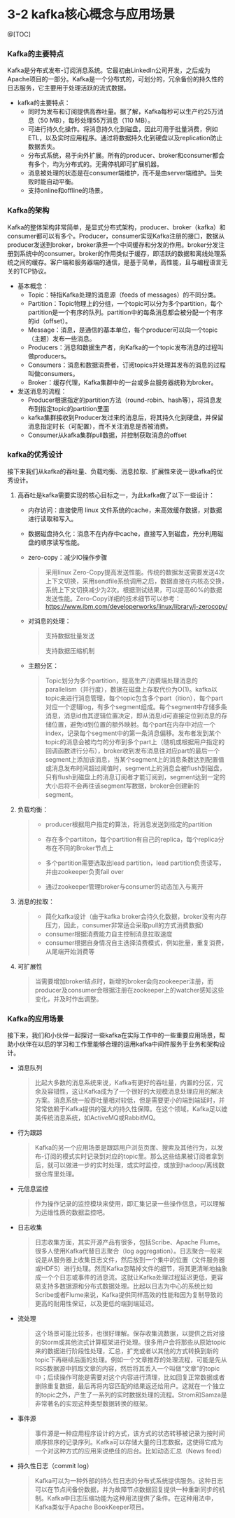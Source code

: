 # 3-2 kafka核心概念与应用场景

@[TOC]

### Kafka的主要特点

Kafka是分布式发布-订阅消息系统。它最初由LinkedIn公司开发，之后成为Apache项目的一部分。Kafka是一个分布式的，可划分的，冗余备份的持久性的日志服务，它主要用于处理活跃的流式数据。

- kafka的主要特点：
  - 同时为发布和订阅提供高吞吐量。据了解，Kafka每秒可以生产约25万消息（50 MB），每秒处理55万消息（110 MB）。
  - 可进行持久化操作。将消息持久化到磁盘，因此可用于批量消费，例如ETL，以及实时应用程序。通过将数据持久化到硬盘以及replication防止数据丢失。
  - 分布式系统，易于向外扩展。所有的producer、broker和consumer都会有多个，均为分布式的。无需停机即可扩展机器。
  - 消息被处理的状态是在consumer端维护，而不是由server端维护。当失败时能自动平衡。
  - 支持online和offline的场景。

### Kafka的架构

Kafka的整体架构非常简单，是显式分布式架构，producer、broker（kafka）和consumer都可以有多个。Producer，consumer实现Kafka注册的接口，数据从producer发送到broker，broker承担一个中间缓存和分发的作用。broker分发注册到系统中的consumer。broker的作用类似于缓存，即活跃的数据和离线处理系统之间的缓存。客户端和服务器端的通信，是基于简单，高性能，且与编程语言无关的TCP协议。

- 基本概念：
  - Topic：特指Kafka处理的消息源（feeds of messages）的不同分类。
  - Partition：Topic物理上的分组，一个topic可以分为多个partition，每个partition是一个有序的队列。partition中的每条消息都会被分配一个有序的id（offset）。
  - Message：消息，是通信的基本单位，每个producer可以向一个topic（主题）发布一些消息。
  - Producers：消息和数据生产者，向Kafka的一个topic发布消息的过程叫做producers。
  - Consumers：消息和数据消费者，订阅topics并处理其发布的消息的过程叫做consumers。
  - Broker：缓存代理，Kafka集群中的一台或多台服务器统称为broker。
- 发送消息的流程：
  - Producer根据指定的partition方法（round-robin、hash等），将消息发布到指定topic的partition里面
  - kafka集群接收到Producer发过来的消息后，将其持久化到硬盘，并保留消息指定时长（可配置），而不关注消息是否被消费。
  - Consumer从kafka集群pull数据，并控制获取消息的offset

### kafka的优秀设计

接下来我们从kafka的吞吐量、负载均衡、消息拉取、扩展性来说一说kafka的优秀设计。

1. 高吞吐是kafka需要实现的核心目标之一，为此kafka做了以下一些设计：

   - 内存访问：直接使用 linux 文件系统的cache，来高效缓存数据，对数据进行读取和写入。

   - 数据磁盘持久化：消息不在内存中cache，直接写入到磁盘，充分利用磁盘的顺序读写性能。

   - zero-copy：减少IO操作步骤

     > 采用linux Zero-Copy提高发送性能。传统的数据发送需要发送4次上下文切换，采用sendfile系统调用之后，数据直接在内核态交换，系统上下文切换减少为2次。根据测试结果，可以提高60%的数据发送性能。Zero-Copy详细的技术细节可以参考：https://www.ibm.com/developerworks/linux/library/j-zerocopy/

   - 对消息的处理：
   
     > 支持数据批量发送
     >
     > 支持数据压缩机制

   - 主题分区：
   
     > Topic划分为多个partition，提高生产/消费端处理消息的parallelism（并行度），数据在磁盘上存取代价为O(1)。kafka以topic来进行消息管理，每个topic包含多个part（ition），每个part对应一个逻辑log，有多个segment组成。每个segment中存储多条消息，消息id由其逻辑位置决定，即从消息id可直接定位到消息的存储位置，避免id到位置的额外映射。每个part在内存中对应一个index，记录每个segment中的第一条消息偏移。发布者发到某个topic的消息会被均匀的分布到多个part上（随机或根据用户指定的回调函数进行分布），broker收到发布消息往对应part的最后一个segment上添加该消息，当某个segment上的消息条数达到配置值或消息发布时间超过阈值时，segment上的消息会被flush到磁盘，只有flush到磁盘上的消息订阅者才能订阅到，segment达到一定的大小后将不会再往该segment写数据，broker会创建新的segment。

2. 负载均衡：

   > - producer根据用户指定的算法，将消息发送到指定的partition
   >
   > - 存在多个partiiton，每个partition有自己的replica，每个replica分布在不同的Broker节点上
   >
   > - 多个partition需要选取出lead partition，lead partition负责读写，并由zookeeper负责fail over
   >
   > - 通过zookeeper管理broker与consumer的动态加入与离开

3. 消息的拉取：

   > - 简化kafka设计（由于kafka broker会持久化数据，broker没有内存压力，因此，consumer非常适合采取pull的方式消费数据）
   > - consumer根据消费能力自主控制消息拉取速度
   > - consumer根据自身情况自主选择消费模式，例如批量，重复消费，从尾端开始消费等

4. 可扩展性

   > 当需要增加broker结点时，新增的broker会向zookeeper注册，而producer及consumer会根据注册在zookeeper上的watcher感知这些变化，并及时作出调整。

### Kafka的应用场景

接下来，我们和小伙伴一起探讨一些kafka在实际工作中的一些重要应用场景，帮助小伙伴在以后的学习和工作里能够合理的运用kafka中间件服务于业务和架构设计。

- 消息队列

  > 比起大多数的消息系统来说，Kafka有更好的吞吐量，内置的分区，冗余及容错性，这让Kafka成为了一个很好的大规模消息处理应用的解决方案。消息系统一般吞吐量相对较低，但是需要更小的端到端延时，并常常依赖于Kafka提供的强大的持久性保障。在这个领域，Kafka足以媲美传统消息系统，如ActiveMQ或RabbitMQ。

- 行为跟踪

  > Kafka的另一个应用场景是跟踪用户浏览页面、搜索及其他行为，以发布-订阅的模式实时记录到对应的topic里。那么这些结果被订阅者拿到后，就可以做进一步的实时处理，或实时监控，或放到hadoop/离线数据仓库里处理。

- 元信息监控

  > 作为操作记录的监控模块来使用，即汇集记录一些操作信息，可以理解为运维性质的数据监控吧。

- 日志收集

  > 日志收集方面，其实开源产品有很多，包括Scribe、Apache Flume。很多人使用Kafka代替日志聚合（log aggregation）。日志聚合一般来说是从服务器上收集日志文件，然后放到一个集中的位置（文件服务器或HDFS）进行处理。然而Kafka忽略掉文件的细节，将其更清晰地抽象成一个个日志或事件的消息流。这就让Kafka处理过程延迟更低，更容易支持多数据源和分布式数据处理。比起以日志为中心的系统比如Scribe或者Flume来说，Kafka提供同样高效的性能和因为复制导致的更高的耐用性保证，以及更低的端到端延迟。

- 流处理

  > 这个场景可能比较多，也很好理解。保存收集流数据，以提供之后对接的Storm或其他流式计算框架进行处理。很多用户会将那些从原始topic来的数据进行阶段性处理，汇总，扩充或者以其他的方式转换到新的topic下再继续后面的处理。例如一个文章推荐的处理流程，可能是先从RSS数据源中抓取文章的内容，然后将其丢入一个叫做“文章”的topic中；后续操作可能是需要对这个内容进行清理，比如回复正常数据或者删除重复数据，最后再将内容匹配的结果返还给用户。这就在一个独立的topic之外，产生了一系列的实时数据处理的流程。Strom和Samza是非常著名的实现这种类型数据转换的框架。

- 事件源

  > 事件源是一种应用程序设计的方式，该方式的状态转移被记录为按时间顺序排序的记录序列。Kafka可以存储大量的日志数据，这使得它成为一个对这种方式的应用来说绝佳的后台。比如动态汇总（News feed）

- 持久性日志（commit log）

  > Kafka可以为一种外部的持久性日志的分布式系统提供服务。这种日志可以在节点间备份数据，并为故障节点数据回复提供一种重新同步的机制。Kafka中日志压缩功能为这种用法提供了条件。在这种用法中，Kafka类似于Apache BookKeeper项目。
